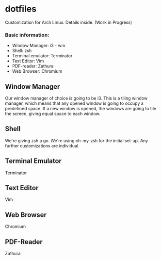 dotfiles
========

Customization for Arch Linux. Details inside. (Work in Progress)

### Basic information:

* Window Manager: i3 - wm
* Shell: zsh
* Terminal emulator: Terminator
* Text Editor: Vim
* PDF-reader: Zathura
* Web Browser: Chromium

## Window Manager
Our window manager of choice is going to be i3. This is a tiling window manager, which means that
any opened window is going to occupy a predefined space. If a new window is opened, the windows
are going to tile the screen, giving equal space to each window. 

## Shell
We're giving zsh a go. We're using oh-my-zsh for the initial set-up. Any further customizations
are individual.

## Terminal Emulator
Terminator

## Text Editor
Vim

## Web Browser
Chromium

## PDF-Reader
Zathura
